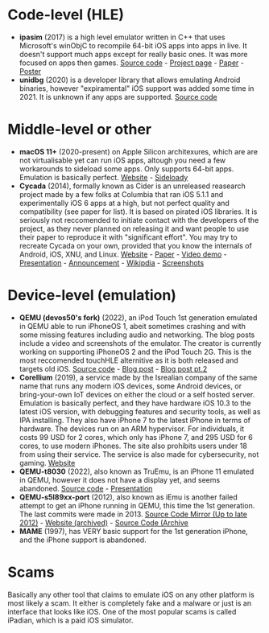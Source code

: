 # Code-level (HLE)
- **ipasim** (2017) is a high level emulator written in C++ that uses Microsoft's winObjC to recompile 64-bit iOS apps into apps in live. It doesn't support much apps except for really basic ones. It was more focused on apps then games. [Source code](https://github.com/ipasimulator/ipasim) - [Project page](https://janjones.me/projects/ipasim/) - [Paper](https://github.com/ipasimulator/ipasim/blob/master/docs/thesis/thesis.pdf) - [Poster](https://github.com/ipasimulator/ipasim/blob/master/docs/thesis/poster.pdf)
- **unidbg** (2020) is a developer library that allows emulating Android binaries, however "expiramental" iOS support was added some time in 2021. It is unknown if any apps are supported. [Source code](https://github.com/zhkl0228/unidbg)
# Middle-level or other
- **macOS 11+** (2020-present) on Apple Silicon architexures, which are are not virtualisable yet can run iOS apps, altough you need a few workarounds to sideload some apps. Only supports 64-bit apps. Emulation is basically perfect. [Website](http://apple.com/macos) - [Sideloady](https://sideloadly.io/)
- **Cycada** (2014), formally known as Cider is an unreleased reasearch project made by a few folks at Columbia that ran iOS 5.1.1 and experimentally iOS 6 apps at a high, but not perfect quality and compatibility (see paper for list). It is based on pirated iOS libraries. It is seriously not reccomended to initiate contact with the developers of the project, as they never planned on releasing it and want people to use their paper to reproduce it with "significant effort". You may try to recreate Cycada on your own, provided that you know the internals of Android, iOS, XNU, and Linux. [Website](https://systems.cs.columbia.edu/projects/cycada/) - [Paper](https://jeremya.com/files/pub/2015/02/andrus-thesis.pdf) - [Video demo](https://www.youtube.com/watch?v=Uaple0Ec1Dg) - [Presentation](https://jeremya.com/files/pub/2014/03/cider/Cider-ASPLOS-2014-clean-full.pdf) - [Announcement](http://engineering.columbia.edu/sync-columbia-engineering-team-first-run-ios-apps-android-platform) - [Wikipdia](https://en.wikipedia.org/wiki/Columbia_Cycada) - [Screenshots](https://archive.org/details/image-071)
# Device-level (emulation)
- **QEMU (devos50's fork)** (2022), an iPod Touch 1st generation emulated in QEMU able to run iPhoneOS 1, abeit sometimes crashing and with some missing features including audio and networking. The blog posts include a video and screenshots of the emulator. The creator is currently working on supporting iPhoneOS 2 and the iPod Touch 2G. This is the most reccomended touchHLE alternitive as it is both released and targets old iOS. [Source code](https://github.com/devos50/qemu/tree/ipod_touch_1g) - [Blog post](https://devos50.github.io/blog/2022/ipod-touch-qemu/) - [Blog post pt.2](https://devos50.github.io/blog/2022/ipod-touch-qemu-pt2/)
- **Corellium** (2019), a service made by the Isrealian company of the same name that runs any modern iOS devices, some Android devices, or bring-your-own IoT devices on either the cloud or a self hosted server. Emulation is basically perfect, and they have hardware iOS 10.3 to the latest iOS version, with debugging features and security tools, as well as IPA installing. They also have iPhone 7 to the latest iPhone in terms of hardware. The devices run on an ARM hypervisor. For individuals, it costs 99 USD for 2 cores, which only has iPhone 7, and 295 USD for 6 cores, to use modern iPhones. The site also prohibits users under 18 from using their service. The service is also made for cybersecurity, not gaming. [Website](https://corellium.com/)
- **QEMU-t8030** (2022), also known as TruEmu, is an iPhone 11 emulated in QEMU, however it does not have a display yet, and seems abandoned. [Source code](https://github.com/TrungNguyen1909/qemu-t8030) - [Presentation](https://i.blackhat.com/USA-22/Thursday/US-22-Nguyen-TruEmu.pdf)
- **QEMU-s5l89xx-port** (2012), also known as iEmu is another failed attempt to get an iPhone running in QEMU, this time the 1st generation. The last commits were made in 2013. [Source Code Mirror (Up to late 2012)](https://github.com/danzatt/QEMU-s5l89xx-port) - [Website (archived)](http://web.archive.org/web/20131213053331/http://www.iemu.org/index.php/Main_Page) - [Source Code (Archive](http://web.archive.org/web/20130410061346/https://github.com/cmwdotme/QEMU-s5l89xx-port)
- **MAME** (1997), has VERY basic support for the 1st generation iPhone, and the iPhone support is abandoned.
# Scams
Basically any other tool that claims to emulate iOS on any other platform is most likely a scam. It either is completely fake and a malware or just is an interface that looks like iOS. One of the most popular scams is called iPadian, which is a paid iOS simulator.
